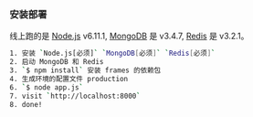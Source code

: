 ### 安装部署

线上跑的是 [Node.js](https://nodejs.org) v6.11.1, [MongoDB](https://www.mongodb.org) 是 v3.4.7, [Redis](http://redis.io) 是 v3.2.1。

``` bash
1. 安装 `Node.js[必须]` `MongoDB[必须]` `Redis[必须]`
2. 启动 MongoDB 和 Redis
3. `$ npm install` 安装 frames 的依赖包
4. 生成环境的配置文件 production
6. `$ node app.js`
7. visit `http://localhost:8000`
8. done!
```